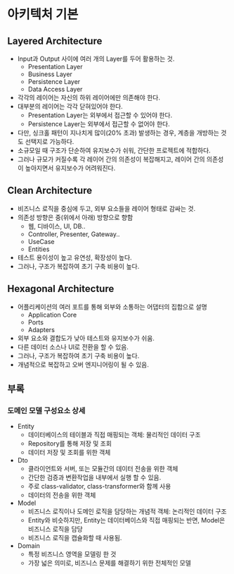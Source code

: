 # 아키텍처 기본

## Layered Architecture

- Input과 Output 사이에 여러 개의 Layer를 두어 활용하는 것.
  - Presentation Layer
  - Business Layer
  - Persistence Layer
  - Data Access Layer
- 각각의 레이어는 자신의 하위 레이어에만 의존해야 한다.
- 대부분의 레이어는 각각 닫혀있어야 한다.
  - Presentation Layer는 외부에서 접근할 수 있어야 한다.
  - Persistence Layer는 외부에서 접근할 수 없어야 한다.
- 다만, 싱크홀 패턴이 지나치게 많이(20% 초과) 발생하는 경우, 계층을 개방하는 것도 선택지로 가능하다.
- 소규모일 때 구조가 단순하여 유지보수가 쉬워, 간단한 프로젝트에 적합하다.
- 그러나 규모가 커질수록 각 레이어 간의 의존성이 복잡해지고, 레이어 간의 의존성이 높아지면서 유지보수가 어려워진다.

## Clean Architecture

- 비즈니스 로직을 중심에 두고, 외부 요소들을 레이어 형태로 감싸는 것.
- 의존성 방향은 중(위에서 아래) 방향으로 향함
  - 웹, 디바이스, UI, DB..
  - Controller, Presenter, Gateway..
  - UseCase
  - Entities
- 테스트 용이성이 높고 유연성, 확장성이 높다.
- 그러나, 구조가 복잡하여 초기 구축 비용이 높다.

## Hexagonal Architecture

- 어플리케이션의 여러 포트를 통해 외부와 소통하는 어댑터의 집합으로 설명
  - Application Core
  - Ports
  - Adapters
- 외부 요소와 결합도가 낮아 테스트와 유지보수가 쉬움.
- 다른 데이터 소스나 UI로 전환을 할 수 있음.
- 그러나, 구조가 복잡하여 초기 구축 비용이 높다.
- 개념적으로 복잡하고 오버 엔지니어링이 될 수 있음.

## 부록

### 도메인 모델 구성요소 상세

- Entity
  - 데이터베이스의 테이블과 직접 매핑되는 객체: 물리적인 데이터 구조
  - Repository를 통해 저장 및 조회
  - 데이터 저장 및 조회를 위한 객체
- Dto
  - 클라이언트와 서버, 또는 모듈간의 데이터 전송을 위한 객체
  - 간단한 검증과 변환작업을 내부에서 실행 할 수 있음.
  - 주로 class-validator, class-transformer와 함께 사용
  - 데이터의 전송을 위한 객체
- Model
  - 비즈니스 로직이나 도메인 로직을 담당하는 개념적 객체: 논리적인 데이터 구조
  - Entity와 비슷하지만, Entity는 데이터베이스와 직접 매핑되는 반면, Model은 비즈니스 로직을 담당
  - 비즈니스 로직을 캡슐화할 때 사용됨.
- Domain
  - 특정 비즈니스 영역을 모델링 한 것
  - 가장 넓은 의미로, 비즈니스 문제를 해결하기 위한 전체적인 모델
